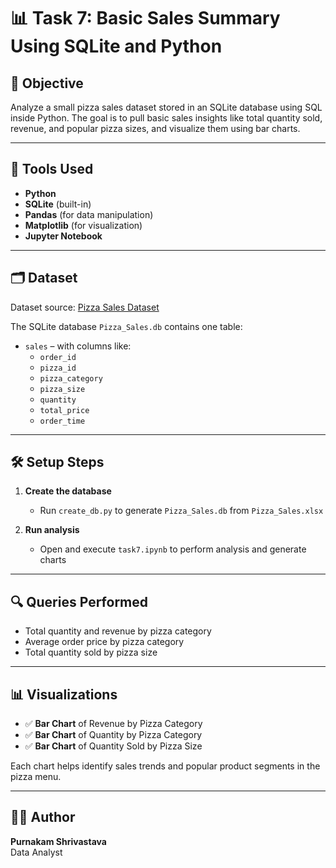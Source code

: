 # 📊 Task 7: Basic Sales Summary Using SQLite and Python

## 🎯 Objective
Analyze a small pizza sales dataset stored in an SQLite database using SQL inside Python. The goal is to pull basic sales insights like total quantity sold, revenue, and popular pizza sizes, and visualize them using bar charts.

---

## 🧰 Tools Used
- **Python**
- **SQLite** (built-in)
- **Pandas** (for data manipulation)
- **Matplotlib** (for visualization)
- **Jupyter Notebook**

---

## 🗂 Dataset
Dataset source: [Pizza Sales Dataset](https://www.kaggle.com/code/melikedilekci/eda-pizza-restaurant-sales/input)

The SQLite database `Pizza_Sales.db` contains one table:

- `sales` – with columns like:
  - `order_id`
  - `pizza_id`
  - `pizza_category`
  - `pizza_size`
  - `quantity`
  - `total_price`
  - `order_time`

---

## 🛠️ Setup Steps
1. **Create the database**  
   - Run `create_db.py` to generate `Pizza_Sales.db` from `Pizza_Sales.xlsx`

2. **Run analysis**  
   - Open and execute `task7.ipynb` to perform analysis and generate charts

---

## 🔍 Queries Performed

- Total quantity and revenue by pizza category  
- Average order price by pizza category  
- Total quantity sold by pizza size  

---

## 📊 Visualizations

- ✅ **Bar Chart** of Revenue by Pizza Category  
- ✅ **Bar Chart** of Quantity by Pizza Category  
- ✅ **Bar Chart** of Quantity Sold by Pizza Size  

Each chart helps identify sales trends and popular product segments in the pizza menu.

---

## 👨‍💻 Author
**Purnakam Shrivastava**  
Data Analyst
